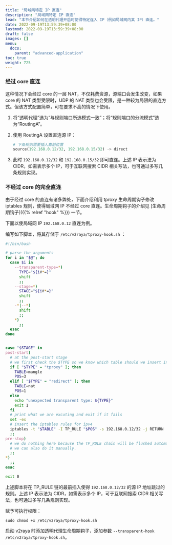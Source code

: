 ```yaml
---
title: "局域网特定 IP 直连"
description: "局域网特定 IP 直连"
lead: "本节介绍如何在透明代理开启时使得特定连入 IP（例如局域网内某 IP）直连。"
date: 2022-09-19T13:59:39+08:00
lastmod: 2022-09-19T13:59:39+08:00
draft: false
images: []
menu:
  docs:
    parent: "advanced-application"
toc: true
weight: 725
---
```


### 经过 core 直连

这种情况下会经过 core 的一层 NAT，不仅耗费资源，源端口会发生改变，如果 core 的 NAT 类型受限时，UDP 的 NAT 类型也会受限，是一种较为局限的直连方式。但该方式配置简单，可在要求不高的情况下使用。

1. 将“透明代理”选为“与规则端口所选模式一致”；将“规则端口的分流模式”选为“RoutingA”。

2. 使用 RoutingA 设置直连源 IP：

   ```python
   # 下条规则需要插入靠前位置
   source(192.168.0.12/32, 192.168.0.15/32) -> direct
   ```

3. 此时 `192.168.0.12/32` 和 `192.168.0.15/32` 即可直连。上述 IP 表示法为 CIDR，如需表示多个 IP，可于互联网搜索 CIDR 相关写法，也可通过多写几条规则实现。

### 不经过 core 的完全直连

由于经过 core 的直连有诸多弊处，下面介绍利用 tproxy 生命周期钩子修改 iptables 规则，使得局域网 IP 不经过 core 直连。生命周期钩子的介绍见 [生命周期钩子]({{% relref "hook" %}}) 一节。

下面以使局域网 IP `192.168.0.12` 直连为例。

编写如下脚本，将其存储于 `/etc/v2raya/tproxy-hook.sh` ：

```bash
#!/bin/bash

# parse the arguments
for i in "$@"; do
  case $i in
    --transparent-type=*)
      TYPE="${i#*=}"
      shift
      ;;
    --stage=*)
      STAGE="${i#*=}"
      shift
      ;;
    -*|--*)
      shift
      ;;
    *)
      ;;
  esac
done


case "$STAGE" in
post-start)
  # at the post-start stage
  # we first check the $TYPE so we know which table should we insert into
  if [ "$TYPE" = "tproxy" ]; then
    TABLE=mangle
    POS=3
  elif [ "$TYPE" = "redirect" ]; then
    TABLE=nat
    POS=1
  else
    echo "unexpected transparent type: ${TYPE}"
    exit 1
  fi
  # print what we are excuting and exit if it fails
  set -ex
  # insert the iptables rules for ipv4
  iptables -t "$TABLE" -I TP_RULE "$POS" -s 192.168.0.12/32 -j RETURN
  ;;
pre-stop)
  # we do nothing here because the TP_RULE chain will be flushed automatically by v2rayA.
  # we can also do it manually.
  ;;
*)
  ;;
esac

exit 0
```

上述脚本将在 TP_RULE 链的最前插入使得 `192.168.0.12/32` 的源 IP 地址跳过的规则。上述 IP 表示法为 CIDR，如需表示多个 IP，可于互联网搜索 CIDR 相关写法，也可通过多写几条规则实现。

赋予可执行权限：

```shell
sudo chmod +x /etc/v2raya/tproxy-hook.sh
```

启动 v2raya 时添加透明代理生命周期钩子，添加参数 `--transparent-hook /etc/v2raya/tproxy-hook.sh`。
